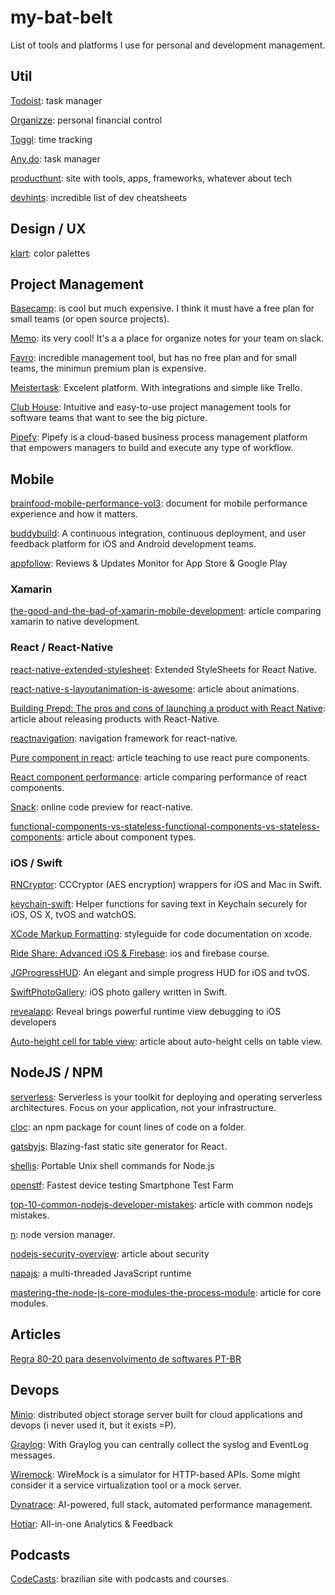 # my-bat-belt
List of tools and platforms I use for personal and development management.

## Util
[Todoist](https://todoist.com): task manager

[Organizze](https://www.organizze.com.br/): personal financial control

[Toggl](https://www.toggl.com): time tracking

[Any.do](https://web.any.do/): task manager

[producthunt](https://www.producthunt.com/): site with tools, apps, frameworks, whatever about tech

[devhints](https://devhints.io): incredible list of dev cheatsheets

## Design / UX

[klart](https://klart.co/colors?ref=producthunt): color palettes


## Project Management
[Basecamp](https://basecamp.com/): is cool but much expensive. I think it must have a free plan for small teams (or open source projects).

[Memo](https://memo.ai/): its very cool! It's a a place for organize notes for your team on slack.

[Favro](https://favro.com): incredible management tool, but has no free plan and for small teams, the minimun premium plan is expensive.

[Meistertask](https://www.meistertask.com/pt): Excelent platform. With integrations and simple like Trello.

[Club House](https://clubhouse.io/): Intuitive and easy-to-use project management tools for software teams that want to see the big picture.

[Pipefy](https://www.pipefy.com/platform/): Pipefy is a cloud-based business process management platform that empowers managers to build and execute any type of workflow.

## Mobile
[brainfood-mobile-performance-vol3](http://www.awwwards.org/brainfood-mobile-performance-vol3.pdf): document for mobile performance experience and how it matters.

[buddybuild](https://www.buddybuild.com/): A continuous integration, continuous deployment, and user feedback platform for iOS and Android development teams.

[appfollow](https://appfollow.io/br): Reviews & Updates Monitor for App Store & Google Play

### Xamarin
[the-good-and-the-bad-of-xamarin-mobile-development](https://www.altexsoft.com/blog/mobile/the-good-and-the-bad-of-xamarin-mobile-development): article comparing xamarin to native development.

### React / React-Native
[react-native-extended-stylesheet](https://github.com/vitalets/react-native-extended-stylesheet): Extended StyleSheets for React Native.

[react-native-s-layoutanimation-is-awesome](https://medium.com/@Jpoliachik/react-native-s-layoutanimation-is-awesome-4a4d317afd3e): article about animations.

[Building Prepd: The pros and cons of launching a product with React Native](https://hanno.co/blog/prepd-pros-cons-react-native/?utm_source=reactdigest&utm_medium=email&utm_campaign=featured): article about releasing products with React-Native.

[reactnavigation](https://reactnavigation.org/): navigation framework for react-native.

[Pure component in react](https://60devs.com/pure-component-in-react.html): article teaching to use react pure components.

[React component performance](https://moduscreate.com/react_component_rendering_performance/): article comparing performance of react components.

[Snack](https://snack.expo.io/): online code preview for react-native.

[functional-components-vs-stateless-functional-components-vs-stateless-components](https://tylermcginnis.com/functional-components-vs-stateless-functional-components-vs-stateless-components/): article about component types.

### iOS / Swift
[RNCryptor](https://github.com/RNCryptor/RNCryptor): CCCryptor (AES encryption) wrappers for iOS and Mac in Swift.

[keychain-swift](https://github.com/evgenyneu/keychain-swift): Helper functions for saving text in Keychain securely for iOS, OS X, tvOS and watchOS.

[XCode Markup Formatting](https://developer.apple.com/library/content/documentation/Xcode/Reference/xcode_markup_formatting_ref/index.html): styleguide for code documentation on xcode.

[Ride Share: Advanced iOS & Firebase](https://devslopes.com/course/5924b5b7bb0e6676e21e5ca9?utm_source=yotpo&utm_medium=facebook&utm_campaign=social_push): ios and firebase course.

[JGProgressHUD](https://github.com/JonasGessner/JGProgressHUD): An elegant and simple progress HUD for iOS and tvOS.

[SwiftPhotoGallery](https://github.com/Inspirato/SwiftPhotoGallery): iOS photo gallery written in Swift.

[revealapp](https://revealapp.com/): Reveal brings powerful runtime view debugging to iOS developers

[Auto-height cell for table view](https://developer.apple.com/library/content/documentation/UserExperience/Conceptual/AutolayoutPG/WorkingwithSelf-SizingTableViewCells.html): article about auto-height cells on table view.

## NodeJS / NPM
[serverless](https://serverless.com/): Serverless is your toolkit for deploying and operating serverless architectures. Focus on your application, not your infrastructure.

[cloc](https://www.npmjs.com/package/cloc): an npm package for count lines of code on a folder.

[gatsbyjs](https://www.gatsbyjs.org/): Blazing-fast static site generator for React.

[shelljs](https://github.com/shelljs/shelljs): Portable Unix shell commands for Node.js

[openstf](https://openstf.io/): Fastest device testing Smartphone Test Farm

[top-10-common-nodejs-developer-mistakes](https://www.toptal.com/nodejs/top-10-common-nodejs-developer-mistakes): article with common nodejs mistakes.

[n](https://github.com/tj/n): node version manager.

[nodejs-security-overview](https://nemethgergely.com/nodejs-security-overview/): article about security

[napajs](https://github.com/Microsoft/napajs): a multi-threaded JavaScript runtime

[mastering-the-node-js-core-modules-the-process-module](https://blog.risingstack.com/mastering-the-node-js-core-modules-the-process-module/?utm_source=mybridge&utm_medium=blog&utm_campaign=read_more): article for core modules.



## Articles
[Regra 80-20 para desenvolvimento de softwares PT-BR](https://imasters.com.br/desenvolvimento/aplicando-regra-8020-ao-desenvolvimento-de-software/?trace=1519021197&source=single)


## Devops
[Minio](https://minio.io/): distributed object storage server built for cloud applications and devops (i never used it, but it exists =P).

[Graylog](https://www.graylog.org/): With Graylog you can centrally collect the syslog and EventLog messages.

[Wiremock](http://wiremock.org/): WireMock is a simulator for HTTP-based APIs. Some might consider it a service virtualization tool or a mock server.

[Dynatrace](https://www.dynatrace.com/): AI-powered, full stack, automated performance management.

[Hotjar](https://www.hotjar.com/): All-in-one Analytics & Feedback

## Podcasts
[CodeCasts](https://codecasts.com.br/series): brazilian site with podcasts and courses.


